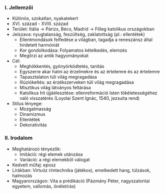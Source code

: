 ### I. Jellemzői

- Különös, szokatlan, nyakatekert
- XVI. század - XVIII. század
- Terület: Itália → Párizs, Bécs, Madrid → Főleg katolikus országokban
- Jelszava: nyugtalanság, feszültség, zaklatottság (pl.: ellentétek)
	- Ellentmondások felfedése a világban, tagadja a reneszánsz által hirdetett harmóniát
	- Kor gondolkodása: Folyamatos kételkedés, elemzés
	- Megőrzi az antik hagyományokat
- Cél:
	- Meghökkentés, gyönyörködtetés, tanítás
	- Egyszerre akar hatni az érzelmekre és az értelemre és az értelemre
	- Tapasztalaton túli világ megragadása
	- Illúziókeltés: az érzékszerveken túli világ megragadása
	- Misztikus világ látványos feltárása
	- Katolikus hit újjáélesztése: ellenreformáció Isten tökéletességéhez való visszatérés
		  (Loyolai Szent Ignác, 1540, jezsuita rend)
- Stílus lényege:
	- Mozgalmasság
	- Dinamizmus
	- Ellentétek
	- Dekorativitás

### II. Irodalom

- Meghatározó tényezők:
	- Imitáció: régi elemek utánzása
	- Variáció: a régi elemekből válogat
- Kedvelt műfaj: eposz
- Lírákban: Virtuóz rímtechnika (játékos), emelkedett hang, túlzások, halmozás
- Magyarországon: Vita a prédikáció (Pázmány Péter, nagyszalontai egyetem, vallomás, önéletírás)